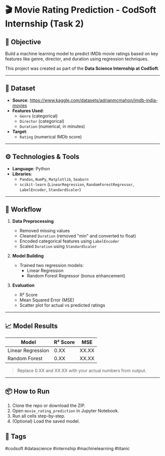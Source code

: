 # 🎬 Movie Rating Prediction - CodSoft Internship (Task 2)

## 📌 Objective
Build a machine learning model to predict IMDb movie ratings based on key features like genre, director, and duration using regression techniques.

This project was created as part of the **Data Science Internship at CodSoft**.

---

## 🧾 Dataset

- **Source**: https://www.kaggle.com/datasets/adrianmcmahon/imdb-india-movies 
- **Features Used**:
  - `Genre` (categorical)
  - `Director` (categorical)
  - `Duration` (numerical, in minutes)
- **Target**:
  - `Rating` (numerical IMDb score)

---

## ⚙️ Technologies & Tools

- **Language**: Python
- **Libraries**:
  - `Pandas`, `NumPy`, `Matplotlib`, `Seaborn`
  - `scikit-learn` (`LinearRegression`, `RandomForestRegressor`, `LabelEncoder`, `StandardScaler`)

---

## 🔁 Workflow

1. **Data Preprocessing**
   - Removed missing values
   - Cleaned `Duration` (removed "min" and converted to float)
   - Encoded categorical features using `LabelEncoder`
   - Scaled `Duration` using `StandardScaler`

2. **Model Building**
   - Trained two regression models:
     - Linear Regression
     - Random Forest Regressor (bonus enhancement)

3. **Evaluation**
   - R² Score
   - Mean Squared Error (MSE)
   - Scatter plot for actual vs predicted ratings

---

## 📈 Model Results

| Model               | R² Score | MSE       |
|--------------------|----------|-----------|
| Linear Regression   | 0.XX     | XX.XX     |
| Random Forest       | 0.XX     | XX.XX     |

> Replace 0.XX and XX.XX with your actual numbers from output.

--- 

## 📦 How to Run

1. Clone the repo or download the ZIP.
2. Open `movie_rating_prediction` in Jupyter Notebook.
3. Run all cells step-by-step.
4. (Optional) Load the saved model.

## 🔖 Tags

#codsoft #datascience #internship #machinelearning #titanic
